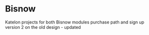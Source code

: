 # Bisnow
Katelon projects for both Bisnow modules purchase path and sign up version 2 on the old design - updated
